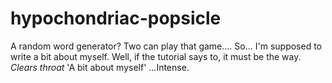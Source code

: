 # hypochondriac-popsicle
A random word generator? Two can play that game....
So... I'm supposed to write a bit about myself. Well, if the tutorial says to, it must be the way.
*Clears throat*
'A bit about myself'
...Intense.
